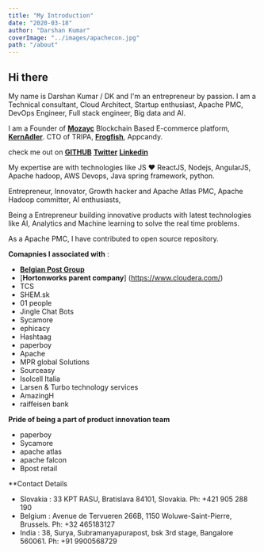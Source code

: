 ```yaml
---
title: "My Introduction"
date: "2020-03-18"
author: "Darshan Kumar"
coverImage: "../images/apachecon.jpg"
path: "/about"
---
```


## Hi there

My name is Darshan Kumar / DK and I'm an entrepreneur by passion. I am a Technical consultant, Cloud Architect, Startup enthusiast, Apache PMC, DevOps Engineer, Full stack engineer, Big data and AI. 

I am a Founder of [**Mozayc**](https://mozayc.net) Blockchain Based E-commerce platform, [**KernAdler**](https://kernadler.net). CTO of TRIPA, [**Frogfish**](https://frogfish.io), Appcandy.

check me out on [**GITHUB**](https://github.com/darshankumar89) [**Twitter**](https://twitter.com/darshaneldorado) [**Linkedin**](https://www.linkedin.com/in/darshankumar/) 

My expertise are with technologies like JS ♥️ ReactJS, Nodejs, AngularJS, Apache hadoop, AWS Devops, Java spring framework, python. 

Entrepreneur, Innovator, Growth hacker and Apache Atlas PMC, Apache Hadoop committer, AI enthusiasts,

Being a Entrepreneur building innovative products with latest technologies like AI, Analytics and Machine learning to solve the real time problems. 

As a Apache PMC, I have contributed to open source repository. 

**Comapnies I associated with** :
 
- [**Belgian Post Group**](https://en.wikipedia.org/wiki/Bpost)
- [**Hortonworks parent company**] (https://www.cloudera.com/)
- TCS 
- SHEM.sk
- 01 people 
- Jingle Chat Bots
- Sycamore 
- ephicacy 
- Hashtaag
- paperboy
- Apache 
- MPR global Solutions 
- Sourceasy
- Isolcell Italia
- Larsen & Turbo technology services 
- AmazingH
- raiffeisen bank

**Pride of being a part of product innovation team**

- paperboy
- Sycamore
- apache atlas 
- apache falcon 
- Bpost retail 

**Contact Details 

- Slovakia : 33 KPT RASU, Bratislava 84101, Slovakia. Ph: +421 905 288 190
- Belgium : Avenue de Tervueren 266B, 1150 Woluwe-Saint-Pierre, Brussels. Ph: +32 465183127
- India : 38, Surya, Subramanyapurapost, bsk 3rd stage, Bangalore 560061. Ph: +91 9900568729



